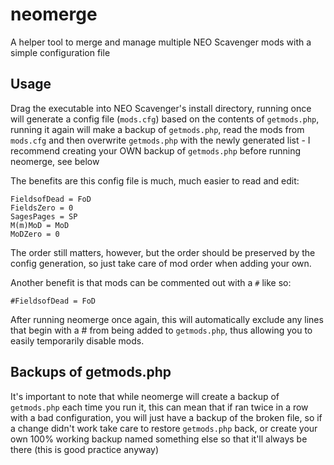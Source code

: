 # neomerge
A helper tool to merge and manage multiple NEO Scavenger mods with a simple configuration file

## Usage
Drag the executable into NEO Scavenger's install directory, running once will generate a config file (`mods.cfg`) based on the contents of `getmods.php`, running it again will make a backup of `getmods.php`, read the mods from `mods.cfg` and then overwrite `getmods.php` with the newly generated list - I recommend creating your OWN backup of `getmods.php` before running neomerge, see below

The benefits are this config file is much, much easier to read and edit:
```
FieldsofDead = FoD
FieldsZero = 0
SagesPages = SP
M(m)MoD = MoD
MoDZero = 0
```
The order still matters, however, but the order should be preserved by the config generation, so just take care of mod order when adding your own.

Another benefit is that mods can be commented out with a `#` like so:
```
#FieldsofDead = FoD
```
After running neomerge once again, this will automatically exclude any lines that begin with a # from being added to `getmods.php`, thus allowing you to easily temporarily disable mods.

## Backups of getmods.php

It's important to note that while neomerge will create a backup of `getmods.php` each time you run it, this can mean that if ran twice in a row with a bad configuration, you will just have a backup of the broken file, so if a change didn't work take care to restore `getmods.php` back, or create your own 100% working backup named something else so that it'll always be there (this is good practice anyway)